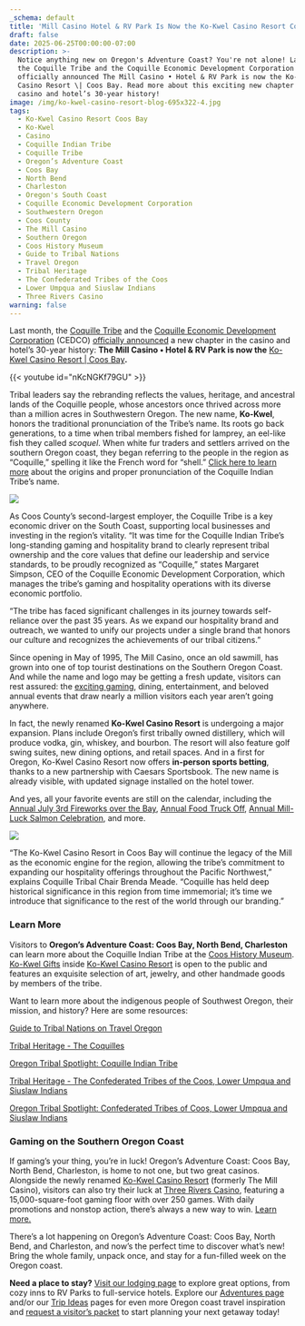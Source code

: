 ```yaml
---
_schema: default
title: 'Mill Casino Hotel & RV Park Is Now the Ko-Kwel Casino Resort Coos Bay '
draft: false
date: 2025-06-25T00:00:00-07:00
description: >-
  Notice anything new on Oregon's Adventure Coast? You're not alone! Last month,
  the Coquille Tribe and the Coquille Economic Development Corporation (CEDCO)
  officially announced The Mill Casino • Hotel & RV Park is now the Ko-Kwel
  Casino Resort \| Coos Bay. Read more about this exciting new chapter in the
  casino and hotel’s 30-year history!
image: /img/ko-kwel-casino-resort-blog-695x322-4.jpg
tags:
  - Ko-Kwel Casino Resort Coos Bay
  - Ko-Kwel
  - Casino
  - Coquille Indian Tribe
  - Coquille Tribe
  - Oregon’s Adventure Coast
  - Coos Bay
  - North Bend
  - Charleston
  - Oregon's South Coast
  - Coquille Economic Development Corporation
  - Southwestern Oregon
  - Coos County
  - The Mill Casino
  - Southern Oregon
  - Coos History Museum
  - Guide to Tribal Nations
  - Travel Oregon
  - Tribal Heritage
  - The Confederated Tribes of the Coos
  - Lower Umpqua and Siuslaw Indians
  - Three Rivers Casino
warning: false
---
```

Last month, the [Coquille Tribe](https://www.coquilletribe.org/) and the [Coquille Economic Development Corporation](https://www.tribal.one/) (CEDCO) [officially announced](https://www.coquilletribe.org/coquille-tribe-to-rename-casino-after-30-years-of-success/) a new chapter in the casino and hotel’s 30-year history: **The Mill Casino • Hotel & RV Park is now the** [Ko-Kwel Casino Resort \| Coos Bay](https://www.kokwelresorts.com/coos-bay/)**.**

{{< youtube id="nKcNGKf79GU" >}}

Tribal leaders say the rebranding reflects the values, heritage, and ancestral lands of the Coquille people, whose ancestors once thrived across more than a million acres in Southwestern Oregon. The new name, **Ko-Kwel**, honors the traditional pronunciation of the Tribe’s name. Its roots go back generations, to a time when tribal members fished for lamprey, an eel-like fish they called *scoquel*. When white fur traders and settlers arrived on the southern Oregon coast, they began referring to the people in the region as “Coquille,” spelling it like the French word for “shell.” [Click here to learn more](https://www.coquilletribe.org/our-people/how-do-you-pronounce-that/) about the origins and proper pronunciation of the Coquille Indian Tribe’s name.

![](/img/coquille-indian-tribe.jpg)

As Coos County’s second-largest employer, the Coquille Tribe is a key economic driver on the South Coast, supporting local businesses and investing in the region’s vitality. “It was time for the Coquille Indian Tribe’s long-standing gaming and hospitality brand to clearly represent tribal ownership and the core values that define our leadership and service standards, to be proudly recognized as “Coquille,” states Margaret Simpson, CEO of the Coquille Economic Development Corporation, which manages the tribe’s gaming and hospitality operations with its diverse economic portfolio.

“The tribe has faced significant challenges in its journey towards self-reliance over the past 35 years. As we expand our hospitality brand and outreach, we wanted to unify our projects under a single brand that honors our culture and recognizes the achievements of our tribal citizens.”

Since opening in May of 1995, The Mill Casino, once an old sawmill, has grown into one of top tourist destinations on the Southern Oregon Coast. And while the name and logo may be getting a fresh update, visitors can rest assured: the [exciting gaming](https://www.oregonsadventurecoast.com/gaming/), dining, entertainment, and beloved annual events that draw nearly a million visitors each year aren’t going anywhere.

In fact, the newly renamed **Ko-Kwel Casino Resort** is undergoing a major expansion. Plans include Oregon’s first tribally owned distillery, which will produce vodka, gin, whiskey, and bourbon. The resort will also feature golf swing suites, new dining options, and retail spaces. And in a first for Oregon, Ko-Kwel Casino Resort now offers **in-person sports betting**, thanks to a new partnership with Caesars Sportsbook. The new name is already visible, with updated signage installed on the hotel tower.

And yes, all your favorite events are still on the calendar, including the [Annual July 3rd Fireworks over the Bay](https://www.oregonsadventurecoast.com/event/july-3rd-4th-fireworks-over-the-bay/), [Annual Food Truck Off](https://www.oregonsadventurecoast.com/event/the-mill-casino-food-truck-off/), [Annual Mill-Luck Salmon Celebration](https://www.oregonsadventurecoast.com/event/mill-luck-salmon-celebration/), and more.

![](/img/ko-kwel-casino-resort-blog-695x322-3.jpg)

“The Ko-Kwel Casino Resort in Coos Bay will continue the legacy of the Mill as the economic engine for the region, allowing the tribe’s commitment to expanding our hospitality offerings throughout the Pacific Northwest,” explains Coquille Tribal Chair Brenda Meade. “Coquille has held deep historical significance in this region from time immemorial; it’s time we introduce that significance to the rest of the world through our branding.”

### **Learn More**

Visitors to **Oregon’s Adventure Coast: Coos Bay, North Bend, Charleston** can learn more about the Coquille Indian Tribe at the [Coos History Museum](https://cooshistory.org/). [Ko-Kwel Gifts](https://www.themillcasino.com/accommodations/ko-kwel-gifts/) inside [Ko-Kwel Casino Resort](https://www.kokwelresorts.com/coos-bay/) is open to the public and features an exquisite selection of art, jewelry, and other handmade goods by members of the tribe.

Want to learn more about the indigenous people of Southwest Oregon, their mission, and history? Here are some resources:

[Guide to Tribal Nations on Travel Oregon](https://traveloregon.com/places-to-go/tribal-nations/)

[Tribal Heritage - The Coquilles](https://www.oregonsadventurecoast.com/tribal-heritage-coquilles/)

[Oregon Tribal Spotlight: Coquille Indian Tribe](https://traveloregon.com/things-to-do/culture-history/oregon-tribal-spotlight-coquille-indian-tribe/)

[Tribal Heritage - The Confederated Tribes of the Coos, Lower Umpqua and Siuslaw Indians](https://www.oregonsadventurecoast.com/tribal-heritage-confederated/)

[Oregon Tribal Spotlight: Confederated Tribes of Coos, Lower Umpqua and Siuslaw Indians](https://traveloregon.com/places-to-go/tribal-nations/confederated-tribes-of-coos-lower-umpqua-and-siuslaw-indians/)

### **Gaming on the Southern Oregon Coast**

If gaming’s your thing, you’re in luck! Oregon’s Adventure Coast: Coos Bay, North Bend, Charleston, is home to not one, but two great casinos. Alongside the newly renamed [Ko-Kwel Casino Resort](https://www.kokwelresorts.com/coos-bay/) (formerly The Mill Casino), visitors can also try their luck at [Three Rivers Casino](https://www.threeriverscasino.com/coos-bay-casino), featuring a 15,000-square-foot gaming floor with over 250 games. With daily promotions and nonstop action, there’s always a new way to win. [Learn more.](https://www.oregonsadventurecoast.com/blog/try-your-luck-on-oregon-s-adventure-coast)

There’s a lot happening on Oregon’s Adventure Coast: Coos Bay, North Bend, and Charleston, and now’s the perfect time to discover what’s new! Bring the whole family, unpack once, and stay for a fun-filled week on the Oregon coast.

**Need a place to stay?** [Visit our lodging page](https://www.oregonsadventurecoast.com/lodging/) to explore great options, from cozy inns to RV Parks to full-service hotels. Explore our [Adventures page](https://www.oregonsadventurecoast.com/adventures) and/or our [Trip Ideas](https://www.oregonsadventurecoast.com/tripideas) pages for even more Oregon coast travel inspiration and [request a visitor’s packet](https://www.oregonsadventurecoast.com/contact/#contactform) to start planning your next getaway today!

&nbsp;